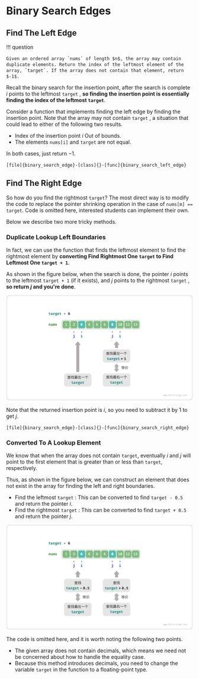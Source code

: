 # Binary Search Edges

## Find The Left Edge

!!! question

    Given an ordered array `nums` of length $n$, the array may contain duplicate elements. Return the index of the leftmost element of the array, `target`. If the array does not contain that element, return $-1$.

Recall the binary search for the insertion point, after the search is complete $i$ points to the leftmost `target` , **so finding the insertion point is essentially finding the index of the leftmost `target`**.

Consider a function that implements finding the left edge by finding the insertion point. Note that the array may not contain `target` , a situation that could lead to either of the following two results.

- Index of the insertion point $i$ Out of bounds.
- The elements `nums[i]` and `target` are not equal.

In both cases, just return $-1$.

```src
[file]{binary_search_edge}-[class]{}-[func]{binary_search_left_edge}
```

## Find The Right Edge

So how do you find the rightmost `target`? The most direct way is to modify the code to replace the pointer shrinking operation in the case of `nums[m] == target`. Code is omitted here, interested students can implement their own.

Below we describe two more tricky methods.

### Duplicate Lookup Left Boundaries

In fact, we can use the function that finds the leftmost element to find the rightmost element by **converting Find Rightmost One `target` to Find Leftmost One `target + 1`**.

As shown in the figure below, when the search is done, the pointer $i$ points to the leftmost `target + 1` (if it exists), and $j$ points to the rightmost `target` , **so return $j$ and you're done**.

![Convert lookup right edge to lookup left edge](binary_search_edge.assets/binary_search_right_edge_by_left_edge.png)

Note that the returned insertion point is $i$, so you need to subtract it by $1$ to get $j$.

```src
[file]{binary_search_edge}-[class]{}-[func]{binary_search_right_edge}
```

### Converted To A Lookup Element

We know that when the array does not contain `target`, eventually $i$ and $j$ will point to the first element that is greater than or less than `target`, respectively.

Thus, as shown in the figure below, we can construct an element that does not exist in the array for finding the left and right boundaries.

- Find the leftmost `target` : This can be converted to find `target - 0.5` and return the pointer $i$.
- Find the rightmost `target` : This can be converted to find `target + 0.5` and return the pointer $j$.

![Convert lookup edge to lookup element](binary_search_edge.assets/binary_search_edge_by_element.png)

The code is omitted here, and it is worth noting the following two points.

- The given array does not contain decimals, which means we need not be concerned about how to handle the equality case.
- Because this method introduces decimals, you need to change the variable `target` in the function to a floating-point type.
